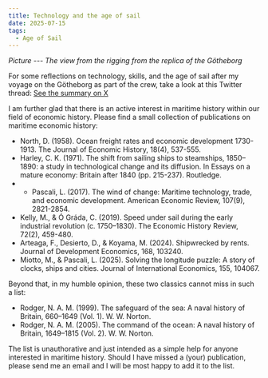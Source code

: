 ```yaml
---
title: Technology and the age of sail
date: 2025-07-15
tags:
  - Age of Sail
---
```


</small> *Picture --- The view from the rigging from the replica of the Götheborg* </small>

For some reflections on technology, skills, and the age of sail after my voyage on the Götheborg as part of the crew, take a look at this Twitter thread:
[See the summary on X](https://x.com/juliuskoschnick/status/1562395926970376192)



I am further glad that there is an active interest in maritime history within our field of economic history. Please find a small collection of publications on maritime economic history:

- North, D. (1958). Ocean freight rates and economic development 1730-1913. The Journal of Economic History, 18(4), 537-555.
- Harley, C. K. (1971). The shift from sailing ships to steamships, 1850–1890: a study in technological change and its diffusion. In Essays on a mature economy: Britain after 1840 (pp. 215-237). Routledge.
- - Pascali, L. (2017). The wind of change: Maritime technology, trade, and economic development. American Economic Review, 107(9), 2821-2854.
- Kelly, M., & Ó Gráda, C. (2019). Speed under sail during the early industrial revolution (c. 1750–1830). The Economic History Review, 72(2), 459-480.
- Arteaga, F., Desierto, D., & Koyama, M. (2024). Shipwrecked by rents. Journal of Development Economics, 168, 103240.
- Miotto, M., & Pascali, L. (2025). Solving the longitude puzzle: A story of clocks, ships and cities. Journal of International Economics, 155, 104067.

Beyond that, in my humble opinion, these two classics cannot miss in such a list:
- Rodger, N. A. M. (1999). The safeguard of the sea: A naval history of Britain, 660–1649 (Vol. 1). W. W. Norton.
- Rodger, N. A. M. (2005). The command of the ocean: A naval history of Britain, 1649–1815 (Vol. 2). W. W. Norton.


The list is unauthorative and just intended as a simple help for anyone interested in maritime history. Should I have missed a (your) publication, please send me an email and I will be most happy to add it to the list.



<!--more-->
